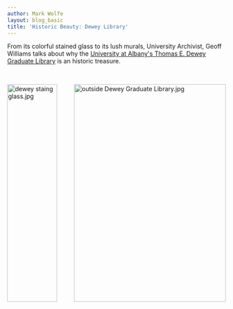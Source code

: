 ```yaml
---
author: Mark Wolfe
layout: blog_basic
title: 'Historic Beauty: Dewey Library'
---
```

<div class="entry-body">
<p>From its colorful stained glass to its lush murals, University Archivist, Geoff Williams talks about why the <a href="http://www.ualbany.tv/?channelId=c45f8c936ddc480187b6caf609643409&amp;channelListId&amp;mediaId=3b1fbaee63ae4b7e9fd7bb86a8f0d42e">University at Albany's Thomas E. Dewey Graduate Library</a> is an historic treasure.</p>
<br/>
<p><a href="http://www.ualbany.tv/?channelId=c45f8c936ddc480187b6caf609643409&amp;channelListId&amp;mediaId=3b1fbaee63ae4b7e9fd7bb86a8f0d42e"><img alt="dewey staing glass.jpg" class="mt-image-none" height="500" src="{{ site.url }}/posts-img/dewey%20staing%20glass.jpg" style="" width="115"><img alt="outside Dewey Graduate Library.jpg" class="mt-image-right" height="500" src="{{ site.url }}/posts-img/outside%20Dewey%20Graduate%20Library.jpg" style="float: right; margin: 0 0 20px 20px;" width="350"/></img></a></p>
</div>